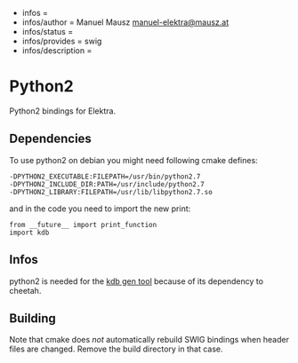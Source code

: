 - infos =
- infos/author = Manuel Mausz <manuel-elektra@mausz.at>
- infos/status =
- infos/provides = swig
- infos/description =

# Python2

Python2 bindings for Elektra.

## Dependencies

To use python2 on debian you might need following cmake defines:

    -DPYTHON2_EXECUTABLE:FILEPATH=/usr/bin/python2.7
    -DPYTHON2_INCLUDE_DIR:PATH=/usr/include/python2.7
    -DPYTHON2_LIBRARY:FILEPATH=/usr/lib/libpython2.7.so

and in the code you need to import the new print:

    from __future__ import print_function
    import kdb

## Infos

python2 is needed for the
[kdb gen tool](/src/tools/gen/gen)
because of its dependency to cheetah.

## Building

Note that cmake does _not_ automatically rebuild SWIG bindings
when header files are changed. Remove the build directory
in that case.
